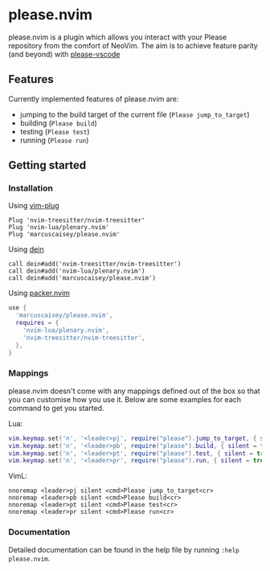 # please.nvim
please.nvim is a plugin which allows you interact with your Please repository from the comfort of
NeoVim. The aim is to achieve feature parity (and beyond) with [please-vscode](https://github.com/thought-machine/please-vscode)

## Features
Currently implemented features of please.nvim are:
- jumping to the build target of the current file (`Please jump_to_target`)
- building (`Please build`)
- testing (`Please test`)
- running (`Please run`)


## Getting started
### Installation

Using [vim-plug](https://github.com/junegunn/vim-plug)
```viml
Plug 'nvim-treesitter/nvim-treesitter'
Plug 'nvim-lua/plenary.nvim'
Plug 'marcuscaisey/please.nvim'
```

Using [dein](https://github.com/Shougo/dein.vim)
```viml
call dein#add('nvim-treesitter/nvim-treesitter')
call dein#add('nvim-lua/plenary.nvim')
call dein#add('marcuscaisey/please.nvim')
```

Using [packer.nvim](https://github.com/wbthomason/packer.nvim)
```lua
use {
  'marcuscaisey/please.nvim',
  requires = {
    'nvim-lua/plenary.nvim',
    'nvim-treesitter/nvim-treesitter',
  },
}
```

### Mappings
please.nvim doesn't come with any mappings defined out of the box so that you
can customise how you use it. Below are some examples for each command to get
you started.

Lua:
```lua
vim.keymap.set('n', '<leader>pj', require("please").jump_to_target, { silent = true })
vim.keymap.set('n', '<leader>pb', require("please").build, { silent = true })
vim.keymap.set('n', '<leader>pt', require("please").test, { silent = true })
vim.keymap.set('n', '<leader>pr', require("please").run, { silent = true })
```

VimL:
```vim
nnoremap <leader>pj silent <cmd>Please jump_to_target<cr>
nnoremap <leader>pb silent <cmd>Please build<cr>
nnoremap <leader>pt silent <cmd>Please test<cr>
nnoremap <leader>pr silent <cmd>Please run<cr>
```

### Documentation
Detailed documentation can be found in the help file by running `:help please.nvim`.
